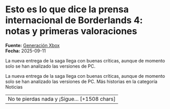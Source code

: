 # Esto es lo que dice la prensa internacional de Borderlands 4: notas y primeras valoraciones

**Fuente:** [Generación Xbox](https://generacionxbox.com/esto-es-lo-que-dice-la-prensa-internacional-de-borderlands-4-notas-y-primeras-valoraciones/)  
**Fecha:** 2025-09-11

La nueva entrega de la saga llega con buenas críticas, aunque de momento solo se han analizado las versiones de PC.

La nueva entrega de la saga llega con buenas críticas, aunque de momento solo se han analizado las versiones de PC.
Más historias en la categoría Noticias
<table><tr><td>No te pierdas nada y ¡Sígue… [+1508 chars]
